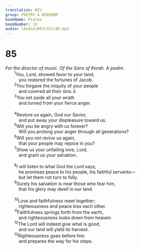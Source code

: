 ```yaml
---
translation: NIV
group: POETRY & WINSDOM
bookName: Psalms 
bookNumber: 19
audio: \Audio\NIV\thi\85.mp3
---
```


<div class="title"><h1>85</h1><i>For the director of music. Of the Sons of Korah. A psalm.</i></div>
<span class="verse thi_85_1">  <sup>1</sup>You, Lord, showed favor to your land; <br/>   you restored the fortunes of Jacob. <br/></span>
<span class="verse thi_85_2">  <sup>2</sup>You forgave the iniquity of your people <br/>   and covered all their sins.<a data-toggle="tooltip" data-placement="bottom" title="The Hebrew has Selah (a word of uncertain meaning) here.">⚓</a><br/></span>
<span class="verse thi_85_3">  <sup>3</sup>You set aside all your wrath <br/>   and turned from your fierce anger. <br/><br/></span>
<span class="verse thi_85_4">  <sup>4</sup>Restore us again, God our Savior, <br/>   and put away your displeasure toward us. <br/></span>
<span class="verse thi_85_5">  <sup>5</sup>Will you be angry with us forever? <br/>   Will you prolong your anger through all generations? <br/></span>
<span class="verse thi_85_6">  <sup>6</sup>Will you not revive us again, <br/>   that your people may rejoice in you? <br/></span>
<span class="verse thi_85_7">  <sup>7</sup>Show us your unfailing love, Lord, <br/>   and grant us your salvation. <br/><br/></span>
<span class="verse thi_85_8">  <sup>8</sup>I will listen to what God the Lord says; <br/>   he promises peace to his people, his faithful servants— <br/>   but let them not turn to folly. <br/></span>
<span class="verse thi_85_9">  <sup>9</sup>Surely his salvation is near those who fear him, <br/>   that his glory may dwell in our land. <br/><br/></span>
<span class="verse thi_85_10">  <sup>10</sup>Love and faithfulness meet together; <br/>   righteousness and peace kiss each other. <br/></span>
<span class="verse thi_85_11">  <sup>11</sup>Faithfulness springs forth from the earth, <br/>   and righteousness looks down from heaven. <br/></span>
<span class="verse thi_85_12">  <sup>12</sup>The Lord will indeed give what is good, <br/>   and our land will yield its harvest. <br/></span>
<span class="verse thi_85_13">  <sup>13</sup>Righteousness goes before him <br/>   and prepares the way for his steps. <br/></span>
